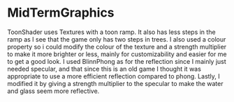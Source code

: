 # MidTermGraphics
 
ToonShader uses Textures with a toon ramp. It also has less steps in the ramp as I see that the game only has two steps in trees. I also used a colour property so i could modify the colour of the texture and a strength multiplier to make it more brighter or less, mainly for customizability and easier for me to get a good look.
I used BlinnPhong as for the reflection since I mainly just needed specular, and that since this is an old game I thought it was appropriate to use a more efficient reflection compared to phong. Lastly, I modified it by giving a strength multiplier to the specular to make the water and glass seem more reflective.
